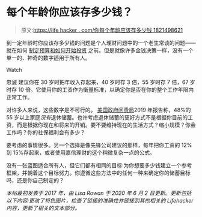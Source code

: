# 每个年龄你应该存多少钱？

> 原文:[https://life hacker . com/你每个年龄应该存多少钱 1821498621](https://lifehacker.com/how-much-should-you-have-saved-at-every-age-1821498621)

到一定年龄时你应该存多少钱的问题是个人理财问题中的一个老生常谈的问题——就在如何 [制定预算和如何开始投资](https://twocents.lifehacker.com/how-to-build-an-easy-beginner-set-and-forget-investm-1686878594) 之前。但是就像许多金钱决策一样，没有一个单一的、神奇的数字适用于所有人。

Watch

忠诚 建议你在 30 岁时把年收入存起来，40 岁时存 3 倍，55 岁时存 7 倍，67 岁时存 10 倍。它使用你的工资作为衡量标准，以确定你是否在你的整个工作年限内正常工作。

对许多人来说，这些数字是不可行的。 [美国政府问责局](https://www.gao.gov/assets/680/670153.pdfhttps://www.gao.gov/assets/700/697898.pdf)2019 年报告称，48%的 55 岁以上家庭*没有*退休储蓄。也许考虑退休储蓄的更好方式不是根据你目前的工资，而是根据你现在和将来的开销。要不要维持现在的生活方式？缩小规模？你会工作吗？你的社保福利会有多少？

要考虑的事情很多。另一个选择是像先锋公司建议的那样，每年把你工资的 12%到 15%存起来，或者使用嘉信理财的这个稍微复杂一点的公式。

没有一张蓝图适合所有人，但它们都有相同的目标:为你想要多少钱建立一个参考框架，并朝着这个目标努力。你遵循这些方法中的任何一种来确定你的储蓄目标吗，还是你自己制定的？

*本帖最初发表于 2017 年，由 Lisa Rowan 于 2020 年 6 月 2 日更新。更新包括以下内容:更改了特色图片，检查了链接的准确性并链接到其他相关的 Lifehacker 内容，更新了相关的文本部分。*